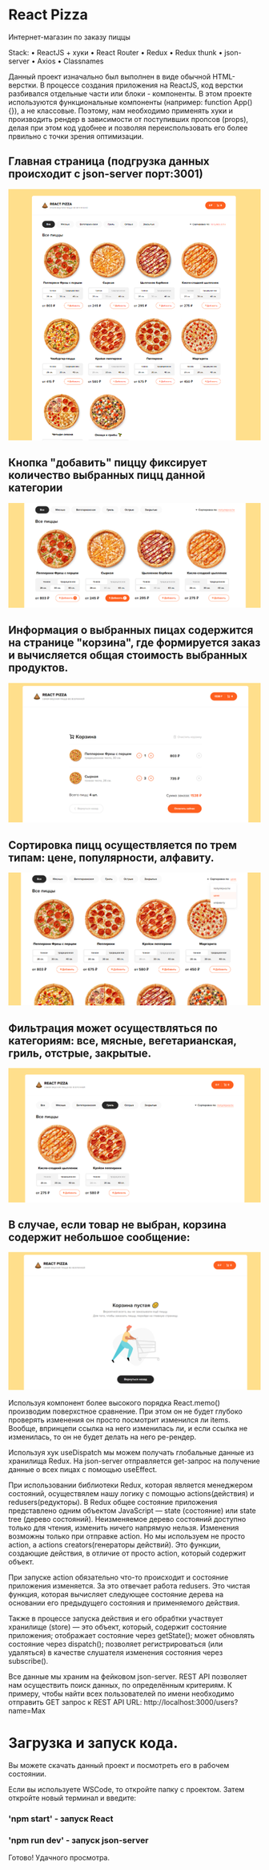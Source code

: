 # React Pizza
Интернет-магазин по заказу пиццы

Stack: • ReactJS + хуки • React Router • Redux • Redux thunk • json-server • Axios • Classnames

Данный проект изначально был выполнен в виде обычной HTML-верстки. В процессе создания приложения на ReactJS, код верстки разбивался отдельные части или блоки - компоненты. В этом проекте используются функциональные компоненты (например: function App(){}), а не классовые. Поэтому, нам необходимо применять хуки и производить рендер в зависимости от поступивших пропсов (props), делая при этом код удобнее и позволяя переиспользовать его более првильно с точки зрения оптимизации.

## Главная страница (подгрузка данных происходит с json-server порт:3001)
![Главая страница](https://github.com/ElHilarion/react-pizza/blob/main/главная.png)

## Кнопка "добавить" пиццу фиксирует количество выбранных пицц данной категории
![Главая страница](https://github.com/ElHilarion/react-pizza/blob/main/добавление%20пиц.png)

## Информация о выбранных пицах содержится на странице "корзина", где формируется заказ и вычисляется общая стоимость выбранных продуктов. 
![Главая страница](https://github.com/ElHilarion/react-pizza/blob/main/корзина%20с%20пицами.png)

## Сортировка пицц осуществляется по трем типам: цене, популярности, алфавиту. 
![Главая страница](https://github.com/ElHilarion/react-pizza/blob/main/сортировка%20по%20цене.png)

## Фильтрация может осуществляться по категориям: все, мясные, вегетарианская, гриль, отстрые, закрытые.
![Главая страница](https://github.com/ElHilarion/react-pizza/blob/main/фильтрация%20по%20категорям.png)

## В случае, если товар не выбран, корзина содержит небольшое сообщение:
![Главая страница](https://github.com/ElHilarion/react-pizza/blob/main/корзина%20пуста.png)

Используя компонент более высокого порядка React.memo() производим поверхстное сравнение. При этом он не будет глубоко проверять изменения
он просто посмотрит изменился ли items. Вообще, впринцепи ссылка на него изменилась ли, и если ссылка не изменилась, то он не будет делать на него ре-рендер.

Используя хук useDispatch мы можем получать глобальные данные из хранилища Redux.
На json-server отправляется get-запрос на получение данные о всех пицах с помощью useEffect.

При использовании библиотеки Redux, которая является менеджером состояний, осуществялем нашу логику с помощью actions(действия) и redusers(редукторы).
В Redux общее состояние приложения представлено одним объектом JavaScript — state (состояние) или state tree (дерево состояний). Неизменяемое дерево состояний доступно только для чтения, изменить ничего напрямую нельзя. Изменения возможны только при отправке action.
Но мы используем не просто action, а actions creators(генераторы действий). Это функции, создающие действия, в отличие от просто action, который содержит объект.

При запуске action обязательно что-то происходит и состояние приложения изменяется. За это отвечает работа redusers. Это чистая функция, которая вычисляет следующее состояние дерева на основании его предыдущего состояния и применяемого действия.

Также в процессе запуска действия и его обрабтки участвует хранилище (store) — это объект, который, содержит состояние приложения; отображает состояние через getState(); может обновлять состояние через dispatch(); позволяет регистрироваться (или удаляться) в качестве слушателя изменения состояния через subscribe().

Все данные мы храним на фейковом json-server. REST API позволяет нам осуществить поиск данных, по определённым критериям. К примеру, чтобы найти всех пользователей по имени необходимо отправить GET запрос к REST API URL: http://localhost:3000/users?name=Max

# Загрузка и запуск кода. 
Вы можете скачать данный проект и посмотреть его в рабочем состоянии. 

Если вы используете WSCode, то откройте папку с проектом. Затем откройте новый терминал и введите:

### 'npm start' - запуск React

### 'npm run dev' - запуск json-server 

Готово! Удачного просмотра.
